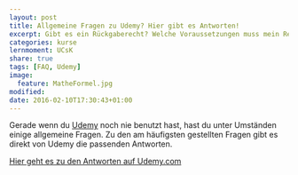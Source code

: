 ```yaml
---
layout: post
title: Allgemeine Fragen zu Udemy? Hier gibt es Antworten!
excerpt: Gibt es ein Rückgaberecht? Welche Voraussetzungen muss mein Rechner erfüllen? Und mehr
categories: kurse
lernmoment: UCsK
share: true
tags: [FAQ, Udemy]
image:
  feature: MatheFormel.jpg
modified:
date: 2016-02-10T17:30:43+01:00
---
```


Gerade wenn du [Udemy](https://www.udemy.com) noch nie benutzt hast, hast du unter Umständen einige allgemeine Fragen. Zu den am häufigsten gestellten Fragen gibt es direkt von Udemy die passenden Antworten.

[Hier geht es zu den Antworten auf Udemy.com](https://support.udemy.com/customer/de/portal/topics/846649-der-anfang---allgemein/articles?b_id=10797)
